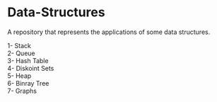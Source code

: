 # Data-Structures
A repository that represents the applications of some data structures.

1- Stack</br>
2- Queue</br>
3- Hash Table</br>
4- Diskoint Sets</br>
5- Heap</br>
6- Binray Tree</br>
7- Graphs<br>

